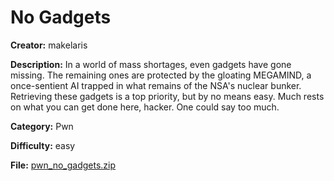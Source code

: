 # No Gadgets

**Creator:** makelaris

**Description:** In a world of mass shortages, even gadgets have gone missing. The remaining ones are protected by the gloating MEGAMIND, a once-sentient AI trapped in what remains of the NSA's nuclear bunker. Retrieving these gadgets is a top priority, but by no means easy. Much rests on what you can get done here, hacker. One could say too much.

**Category:** Pwn

**Difficulty:** easy

**File:** [pwn_no_gadgets.zip](pwn_no_gadgets.zip)

